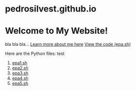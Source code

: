 # pedrosilvest.github.io

# Welcome to My Website!

bla bla bla... [Learn more about me here](./about/)
[View the code (epa.sh)](./code/epa.sh)

Here are the Python files: test

1. [epa1.sh](./code/epa.sh)
2. [epa2.sh](./code/epa.sh)
3. [epa3.sh](./code/epa.sh)
4. [epa4.sh](./code/epa.sh)
5. [epa5.sh](./code/epa.sh)